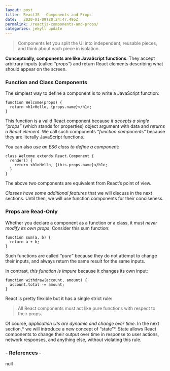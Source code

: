 ```yaml
---
layout: post
title:  ReactJS - Components and Props
date:   2020-01-09T20:24:47.496Z
permalink: /reactjs-components-and-props/
categories: jekyll update
---
```

> Components let you split the UI into independent, reusable pieces, and think about each piece in isolation. 

**Conceptually, components are like JavaScript functions**. They accept arbitrary inputs (called *“props”*) and return React elements describing what should appear on the screen.

### Function and Class Components
The simplest way to define a component is to write a JavaScript function:
```
function Welcome(props) {
  return <h1>Hello, {props.name}</h1>;
}
```
This function is a valid React component because *it accepts a single “props”* (which stands for properties) object argument with data and *returns a React element*. We call such components *“function components”* because they are literally JavaScript functions.

You can also *use an ES6 class to define a componen*t:
```
class Welcome extends React.Component {
  render() {
    return <h1>Hello, {this.props.name}</h1>;
  }
}
```

The above two components are equivalent from React’s point of view.

*Classes have some additional features* that we will discuss in the next sections. Until then, we will use function components for their conciseness.

### Props are Read-Only
Whether you declare a component as a function or a class, it must *never modify its own props*. Consider this sum function:
```
function sum(a, b) {
  return a + b;
}
```

Such functions are called *“pure”* because they do not attempt to change their inputs, and always return the same result for the same inputs.

In contrast, *this function is impure* because it changes its own input:
```
function withdraw(account, amount) {
  account.total -= amount;
}
```

React is pretty flexible but it has a single strict rule:

> All React components must act like pure functions with respect to their props.

Of course, *application UIs are dynamic and change over time*. In the next section,* we will introduce a new concept of “state”*. State allows React components to change their output over time in response to user actions, network responses, and anything else, without violating this rule.

### - References -

null
